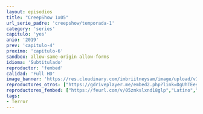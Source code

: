 ```yaml
---
layout: episodios
title: "CreepShow 1x05"
url_serie_padre: 'creepshow/temporada-1'
category: 'series'
capitulo: 'yes'
anio: '2019'
prev: 'capitulo-4'
proximo: 'capitulo-6'
sandbox: allow-same-origin allow-forms
idioma: 'Subtitulado'
reproductor: 'fembed'
calidad: 'Full HD'
image_banner: 'https://res.cloudinary.com/imbriitneysam/image/upload/v1546545022/reason1-banner-min.jpg'
reproductores_otros: ["https://gdriveplayer.me/embed2.php?link=DgUhTEey%252BeXpyjpfdqf7TwUPyg3%252F0%252BWFzvFFkrblhoSf31TG%252Bjs5tgWITSctmFi23tiUqTWJdeQffmK8omqiNISkrz4L5eSLvitVMy2AoH2EfTSd1wZyOXR6yaiQG79S2FQc9fhaaqSHSOUQ88GHtD8UK3PlzP2auxUO4udr%252F1Wt2XAxSkFHmfe5%252BeMWYCFJQbFtKJdSH9GAMNaHgb7Cf4","Latino","https://gdriveplayer.me/embed2.php?link=WkBqXncqO6uoaOTYrB6XSghDoYEWPWJZcIJdc0l5xJdkQBLpHp9BXpLVzyib63Dx3B%252Bv2AcKGqozK2ohJlvFELLFIaphvHaY9OFIuLZ7ugLbJ4xU%252ByILGZTN%252BEXfkK9ReMhGIWDhjNsZZrmPhk2mZZ4nGkFlpmhvao0TZzXaPq9MJAhS2qI61F8BZxCKFWqF9k37D0bAFpSEi4dBAsfYdc","Latino","https://api.cuevana3.io/stream/index.php?file=ek5lbm9xYWNrS0xYMTZLa2xNbkdvY3ZTb3BtZng4TGp6ZFpobGFMUGtOelcwcUZmbWRIVzRkakVuS0JnbEplcG1KUnNZSlRTMGViVTBxZGdsdEhPb3J1dGk2Q1l6c2JMc2NxaVlLRFNsYkxVMHFhbWt0YmE0OG1ncHBlbHk4WT0","Latino","https://mstream.press/6z5wjqyb1t9b","Latino"]
reproductores_fembed: ["https://feurl.com/v/05zmkslxnd18glp","Latino","https://feurl.com/v/kg8e5b3z5lmjzkd","Latino"]
tags:
- Terror
---
```












